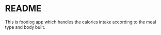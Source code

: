 # README

This is foodlog app which handles the calories intake according to the meal type and body built.
